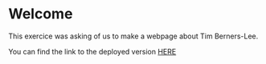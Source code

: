 # Welcome

This exercice was asking of us to make a webpage about Tim Berners-Lee.

You can find the link to the deployed version [HERE](https://jeanchristophem.github.io/website-berners-lee/)